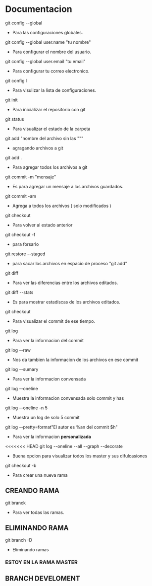 # Documentacion

git config --global
- Para las configuraciones globales.

git config --global user.name "tu nombre"
- Para configurar el nombre del usuario.

git config --global user.email "tu email"
- Para configurar tu correo electronico.

git config l
- Para visulizar la lista de configuraciones.

git init 
- Para inicializar el repositorio con git

git status
- Para visualizar el estado de la carpeta
  
git add "nombre del archivo sin las """
- agragando archivos a git


git add .
- Para agregar todos los archivos a git

git commit -m "mensaje"
- Es para agregar un mensaje a los archivos guardados.

git commit -am 
- Agrega a todos los archivos ( solo modificados )

git checkout 
- Para volver al estado anterior 

git checkout -f
- para forsarlo


git restore --staged
- para sacar los archivos en espacio de proceso "git add"
  
git diff
- Para ver las diferencias entre los archivos editados.

git diff --stats
- Es para mostrar estadiscas de los archivos editados.

git checkout <numero del commit>
- Para visualizar el commit de ese tiempo.

git log 
- Para ver la informacion del commit

git log --raw
- Nos da tambien la informacion de los archivos en ese commit

git log --sumary
- Para ver la informacion convensada

git log --oneline
- Muestra la informacion convensada solo commit y has

git log --oneline -n 5
- Muestra un log de solo 5 commit

git log --pretty=format"El autor es %an del commit $h"
- Para ver la informacion **personalizada**

<<<<<<< HEAD
git log --oneline --all --graph --decorate
- Buena opcion para visualizar todos los master y sus difulcasiones
  

git checkout -b 
- Para crear una nueva rama
## CREANDO RAMA
git branck
- Para ver todas las ramas.

## ELIMINANDO RAMA

git branch -D
- Eliminando ramas

### ESTOY EN LA RAMA MASTER 

## BRANCH DEVELOMENT
